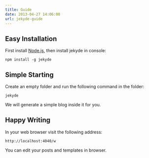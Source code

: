 ```yaml
---
title: Guide
date: 2013-04-27 14:06:00
url: jekyde-guide
---
```


Easy Installation
-----------------

First install [Node.js](http://nodejs.org/), then install jekyde in console:

    npm install -g jekyde


Simple Starting
---------------

Create an empty folder and run the following command in the folder:

    jekyde

We will generate a simple blog inside it for you.

Happy Writing
-------------

In your web browser visit the following address:

    http://localhost:4040/w

You can edit your posts and templates in browser.
